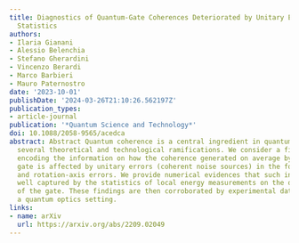 ```yaml
---
title: Diagnostics of Quantum-Gate Coherences Deteriorated by Unitary Errors via End-Point-Measurement
  Statistics
authors:
- Ilaria Gianani
- Alessio Belenchia
- Stefano Gherardini
- Vincenzo Berardi
- Marco Barbieri
- Mauro Paternostro
date: '2023-10-01'
publishDate: '2024-03-26T21:10:26.562197Z'
publication_types:
- article-journal
publication: '*Quantum Science and Technology*'
doi: 10.1088/2058-9565/acedca
abstract: Abstract Quantum coherence is a central ingredient in quantum physics with
  several theoretical and technological ramifications. We consider a figure of merit
  encoding the information on how the coherence generated on average by a quantum
  gate is affected by unitary errors (coherent noise sources) in the form of rotation-angle
  and rotation-axis errors. We provide numerical evidences that such information is
  well captured by the statistics of local energy measurements on the output states
  of the gate. These findings are then corroborated by experimental data taken in
  a quantum optics setting.
links:
- name: arXiv
  url: https://arxiv.org/abs/2209.02049
---
```

